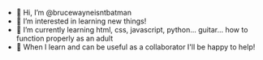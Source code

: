 - 👋 Hi, I’m @brucewayneisntbatman
- 👀 I’m interested in learning new things!
- 🌱 I’m currently learning html, css, javascript, python... guitar... how to function properly as an adult
- 💞️ When I learn and can be useful as a collaborator I'll be happy to help!

<!---
brucewayneisntbatman/brucewayneisntbatman is a ✨ special ✨ repository because its `README.md` (this file) appears on your GitHub profile.
You can click the Preview link to take a look at your changes.
--->
